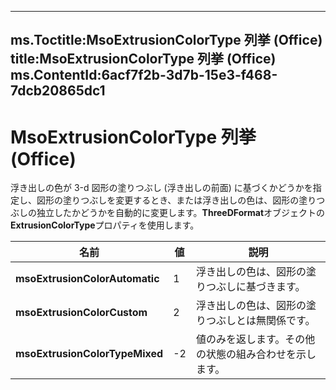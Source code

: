 

---
ms.Toctitle:MsoExtrusionColorType 列挙 (Office)
title:MsoExtrusionColorType 列挙 (Office)
ms.ContentId:6acf7f2b-3d7b-15e3-f468-7dcb20865dc1
---
# MsoExtrusionColorType 列挙 (Office)




浮き出しの色が 3-d 図形の塗りつぶし (浮き出しの前面) に基づくかどうかを指定し、図形の塗りつぶしを変更するとき、または浮き出しの色は、図形の塗りつぶしの独立したかどうかを自動的に変更します。**ThreeDFormat**オブジェクトの**ExtrusionColorType**プロパティを使用します。

|**名前**|**値**|**説明**|
|---|---|---|
|**msoExtrusionColorAutomatic**|1|浮き出しの色は、図形の塗りつぶしに基づきます。|
|**msoExtrusionColorCustom**|2|浮き出しの色は、図形の塗りつぶしとは無関係です。|
|**msoExtrusionColorTypeMixed**|-2|値のみを返します。その他の状態の組み合わせを示します。|




